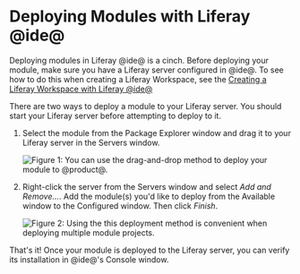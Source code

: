 # Deploying Modules with Liferay @ide@

Deploying modules in Liferay @ide@ is a cinch. Before deploying your module,
make sure you have a Liferay server configured in @ide@. To see how to do this
when creating a Liferay Workspace, see the
[Creating a Liferay Workspace with Liferay @ide@](/develop/tutorials/-/knowledge_base/7-0/creating-a-liferay-workspace-with-liferay-ide)

<!-- Create independent tutorial for configuring Liferay server in IDE. Once
that tutorial is available, replace the link above. -Cody
-->

There are two ways to deploy a module to your Liferay server. You should start
your Liferay server before attempting to deploy to it.

1.  Select the module from the Package Explorer window and drag it to your
    Liferay server in the Servers window.

    ![Figure 1: You can use the drag-and-drop method to deploy your module to @product@.](../../images/starting-module-dev-drag-module.png)

2.  Right-click the server from the Servers window and select *Add and
    Remove...*. Add the module(s) you'd like to deploy from the Available window
    to the Configured window. Then click *Finish*.

    ![Figure 2: Using the this deployment method is convenient when deploying multiple module projects.](../../images/add-and-remove-ide.png)

That's it! Once your module is deployed to the Liferay server, you can verify
its installation in @ide@'s Console window.
